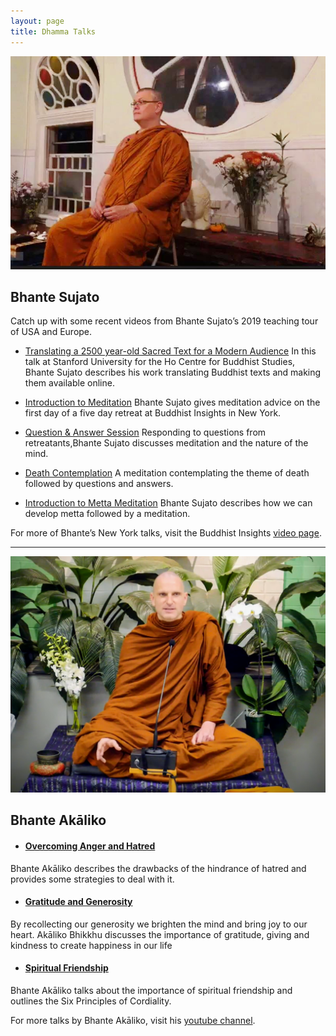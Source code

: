 ```yaml
---
layout: page
title: Dhamma Talks
---
```

  
![Bhante Sujato giving a dhamma talk in an old style building with pretty windows ](https://raw.githubusercontent.com/lokanta/lokanta.github.io/master/Bhante%20s%20at%20BI.JPG)

## Bhante Sujato

Catch up with some recent videos from Bhante Sujato’s 2019 teaching tour of USA and Europe.  

* [Translating a 2500 year-old Sacred Text for a Modern Audience](https://www.youtube.com/watch?v=hLP-anSN8e0)
In this talk at Stanford University for the Ho Centre for Buddhist Studies, Bhante Sujato describes his work translating Buddhist texts and making them available online.  

* [Introduction to Meditation](https://www.facebook.com/buddhistinsights/videos/1276255332736276/)
Bhante Sujato gives meditation advice on the first day of a five day retreat at Buddhist Insights in New York.

* [Question & Answer Session](https://www.facebook.com/buddhistinsights/videos/427166864665570/)
Responding to questions from retreatants,Bhante Sujato discusses meditation and the nature of the mind.

* [Death Contemplation](https://www.facebook.com/buddhistinsights/videos/767005073741131/)
A meditation contemplating the theme of death followed by questions and answers.

* [Introduction to Metta Meditation](https://www.facebook.com/buddhistinsights/videos/409374479759947/)
Bhante Sujato describes how we can develop metta followed by a meditation.


For more of Bhante’s New York talks, visit the Buddhist Insights [video page](https://www.facebook.com/search/videos/?q=sujato&epa=SERP_TAB).

---


![Akaliko Bhikkhu gives a dhamma talk](https://raw.githubusercontent.com/lokanta/lokanta.github.io/master/Akaliko%20Bhikkhu%20Photo.png)
## Bhante Akāliko ##
* #### [Overcoming Anger and Hatred](https://www.youtube.com/watch?v=bguMpoum8Qk&t=17s) ####
Bhante Akāliko describes the drawbacks of the hindrance of hatred and provides some strategies to deal with it. 

* #### [Gratitude and Generosity](https://www.youtube.com/watch?v=U53wH04edfo&t=1165s) ####
By recollecting our generosity we brighten the mind and bring joy to our heart. Akāliko Bhikkhu discusses the importance of gratitude, giving and kindness to create happiness in our life

* #### [Spiritual Friendship](https://www.youtube.com/watch?v=GrZASbKSpjw&t=2147s) ####
Bhante Akāliko talks about the importance of spiritual friendship and outlines the Six Principles of Cordiality.


For more talks by Bhante Akāliko, visit his [youtube channel](https://www.youtube.com/channel/UC3xBzf5s7IwNqzX00CH9w8Q).



